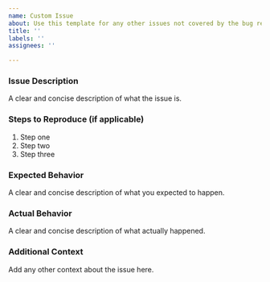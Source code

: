 ```yaml
---
name: Custom Issue
about: Use this template for any other issues not covered by the bug report or feature request
title: ''
labels: ''
assignees: ''

---
```


### Issue Description

A clear and concise description of what the issue is.

### Steps to Reproduce (if applicable)

1. Step one
2. Step two
3. Step three

### Expected Behavior

A clear and concise description of what you expected to happen.

### Actual Behavior

A clear and concise description of what actually happened.

### Additional Context

Add any other context about the issue here.
